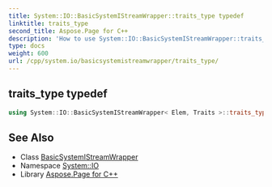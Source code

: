 ```yaml
---
title: System::IO::BasicSystemIStreamWrapper::traits_type typedef
linktitle: traits_type
second_title: Aspose.Page for C++
description: 'How to use System::IO::BasicSystemIStreamWrapper::traits_type typedef of System::IO::BasicSystemIStreamWrapper class in C++.'
type: docs
weight: 600
url: /cpp/system.io/basicsystemistreamwrapper/traits_type/
---
```

## traits_type typedef




```cpp
using System::IO::BasicSystemIStreamWrapper< Elem, Traits >::traits_type =  Traits
```

## See Also

* Class [BasicSystemIStreamWrapper](../)
* Namespace [System::IO](../../)
* Library [Aspose.Page for C++](../../../)
